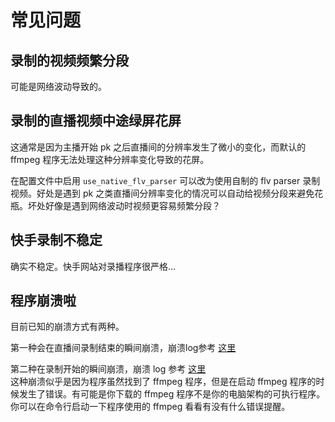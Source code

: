 # 常见问题

## 录制的视频频繁分段

可能是网络波动导致的。

## 录制的直播视频中途绿屏花屏

这通常是因为主播开始 pk 之后直播间的分辨率发生了微小的变化，而默认的 ffmpeg 程序无法处理这种分辨率变化导致的花屏。

在配置文件中启用 `use_native_flv_parser` 可以改为使用自制的 flv parser 录制视频。好处是遇到 pk 之类直播间分辨率变化的情况可以自动给视频分段来避免花瓶。坏处好像是遇到网络波动时视频更容易频繁分段？

## 快手录制不稳定

确实不稳定。快手网站对录播程序很严格...

## 程序崩溃啦

目前已知的崩溃方式有两种。

第一种会在直播间录制结束的瞬间崩溃，崩溃log参考 [这里](https://github.com/hr3lxphr6j/bililive-go/issues/383#issuecomment-1424675413)


第二种在录制开始的瞬间崩溃，崩溃 log 参考 [这里](https://github.com/hr3lxphr6j/bililive-go/issues/546)  
这种崩溃似乎是因为程序虽然找到了 ffmpeg 程序，但是在启动 ffmpeg 程序的时候发生了错误。有可能是你下载的 ffmpeg 程序不是你的电脑架构的可执行程序。你可以在命令行启动一下程序使用的 ffmpeg 看看有没有什么错误提醒。